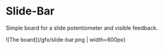 # Slide-Bar
Simple board for a slide potentiometer and visible feedback.


![The board](/gfx/slide-bar.png | width=600px)
